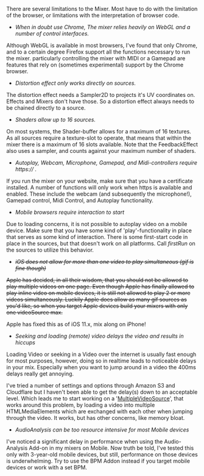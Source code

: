 There are several limitations to the Mixer. Most have to do with the limitation of the browser, or limitations with the interpretation of browser code.


* _When in doubt use Chrome, The mixer relies heavily on WebGL and a number of control interfaces._

Although WebGL is available in most browsers, I've found that only Chrome, and to a certain degree Firefox support all the functions necessary to run the mixer.
particularly controlling the mixer with MIDI or a Gamepad are features that rely on (sometimes experimental) support by the Chrome browser.


* _Distortion effect only works directly on sources._

The distortion effect needs a Sampler2D to projects it's UV coordinates on. Effects and Mixers don't have those. So a distortion effect always needs to be chained directly to a source.


* _Shaders allow up to 16 sources._

On most systems, the Shader-buffer allows for a maximum of 16 textures. As all sources require a texture-slot to operate, that means that within the mixer there is a maximum of 16 slots available.
Note that the FeedbackEffect also uses a sampler, and counts against your maximum number of shaders.


* _Autoplay, Webcam, Microphone, Gamepad, and Midi-controllers require https:// ._

If you run the mixer on your website, make sure that you have a certificate installed.
A number of functions will only work when https is available and enabled. These include the webcam (and subsequently the microphone!), Gamepad control, Midi Control, and Autoplay functionality.


* _Mobile browsers require interaction to start_

Due to loading concerns, it is not possible to autoplay video on a mobile
device. Make sure that you have some kind of 'play'-functionality in place
that serves as some kind of interaction. There is some first-start code
in place in the sources, but that doesn't work on all platforms.
Call _firstRun_ on the sources to utilize this behavior.


* ~~_iOS does not allow for more than one video to play simultaneous (gif is fine though)_~~

~~Apple has decided, in all their wisdom, that you should not be allowed to play multiple videos on one page. Even though Apple has finally allowed to
play inline video on mobile devices, it is still not allowed to play 2 or more videos simultaneously.
Luckily Apple does allow as many gif sources as you'd like, so when you
target Apple devices build your mixers with only one videoSource max.~~

Apple has fixed this as of iOS 11.x, mix along on iPhone!


* _Seeking and loading (remote) video delays the video and results in hiccups_

Loading Video or seeking in a Video over the internet is usually fast enough for most purposes, however, doing so in realtime leads to noticeable delays in your mix. Especially when you want to jump around in a video the 400ms delays really get annoying.

I've tried a number of settings and options through Amazon S3 and Cloudflare but I haven't been able to get the delay(s) down to an acceptable level. Which leads me to start working on a '[MultipleVideoSource](https://virtualmixproject.com/docs/reference/Source_MultiVideoSource.html)', that works around this problem, by loading a video into multiple HTMLMediaElements which are exchanged with each other when jumping through the video. It works, but has other concerns, like memory bloat.


* _AudioAnalysis can be too resource intensive for most Mobile devices_

I've noticed a significant delay in performance when using the Audio-Analysis Add-on in my mixers on Mobile. Now truth be told, I've tested this only with 3-year-old mobile devices, but still, performance on those devices is underwhelming. Try to use the BPM Addon instead if you target mobile devices or work with a set BPM.
